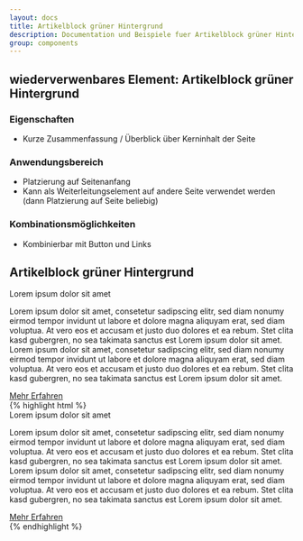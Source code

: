 ```yaml
---
layout: docs
title: Artikelblock grüner Hintergrund
description: Documentation und Beispiele fuer Artikelblock grüner Hintergrund
group: components
---
```


## wiederverwenbares Element: Artikelblock grüner Hintergrund
### Eigenschaften
* Kurze Zusammenfassung / Überblick über Kerninhalt der Seite

### Anwendungsbereich
* Platzierung auf Seitenanfang
* Kann als Weiterleitungselement  auf andere Seite verwendet werden (dann Platzierung auf Seite beliebig)

### Kombinationsmöglichkeiten
* Kombinierbar mit Button und Links

<!-- artikelblock -->
<section>
  <h1>Artikelblock grüner Hintergrund</h1>
  <section class="element-wrapper articelblock-green">
    <div class="container">
      <div class="row">
        <div class="articelblock-wrapper">
          <div class="col-xs-12 text-center">
            <div class="title">Lorem ipsum dolor sit amet</div>
            <p>Lorem ipsum dolor sit amet, consetetur sadipscing elitr, sed diam nonumy eirmod tempor invidunt ut labore et
              dolore magna aliquyam erat, sed diam voluptua. At vero eos et accusam et justo duo dolores et ea rebum. Stet
              clita kasd gubergren, no sea takimata sanctus est Lorem ipsum dolor sit amet. Lorem ipsum dolor sit amet,
              consetetur sadipscing elitr, sed diam nonumy eirmod tempor invidunt ut labore et dolore magna aliquyam erat,
              sed diam voluptua. At vero eos et accusam et justo duo dolores et ea rebum. Stet clita kasd gubergren, no
              sea takimata sanctus est Lorem ipsum dolor sit amet.</p>
            <div class="button-wrapper">
              <a class="btn btn-blue" role="button" href="#">
                Mehr Erfahren</a>
            </div>
          </div>
        </div>
      </div>
    </div>
  </section>
  {% highlight html %}
  <section class="element-wrapper articelblock-green">
    <div class="container">
      <div class="row">
        <div class="articelblock-wrapper">
          <div class="col-xs-12 text-center">
            <div class="title">Lorem ipsum dolor sit amet</div>
            <p>Lorem ipsum dolor sit amet, consetetur sadipscing elitr, sed diam nonumy eirmod tempor invidunt ut labore et
              dolore magna aliquyam erat, sed diam voluptua. At vero eos et accusam et justo duo dolores et ea rebum. Stet
              clita kasd gubergren, no sea takimata sanctus est Lorem ipsum dolor sit amet. Lorem ipsum dolor sit amet,
              consetetur sadipscing elitr, sed diam nonumy eirmod tempor invidunt ut labore et dolore magna aliquyam erat,
              sed diam voluptua. At vero eos et accusam et justo duo dolores et ea rebum. Stet clita kasd gubergren, no
              sea takimata sanctus est Lorem ipsum dolor sit amet.</p>
            <div class="button-wrapper">
              <a class="btn btn-blue" role="button" href="#">
                Mehr Erfahren</a>
            </div>
          </div>
        </div>
      </div>
    </div>
  </section>
  {% endhighlight %}
</section>
